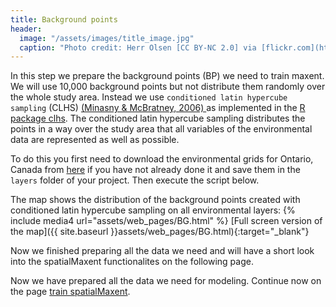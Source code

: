 ```yaml
---
title: Background points
header:
  image: "/assets/images/title_image.jpg"
  caption: "Photo credit: Herr Olsen [CC BY-NC 2.0] via [flickr.com](https://www.flickr.com/photos/herrolsen/26966727587/)"
---
```


In this step we prepare the background points (BP) we need to train maxent. We will use 10,000 background points but not distribute them randomly over the whole study area. Instead we use `conditioned latin hypercube sampling` (CLHS) [(Minasny & McBratney, 2006) ]( 10.1016/j.cageo.2005.12.009) as implemented in the [R package clhs]( https://cran.r-project.org/web/packages/clhs/index.html).  The conditioned latin hypercube sampling distributes the points in a way over the study area that all variables of the environmental data are represented as well as possible.

To do this you first need to download the environmental grids for Ontario, Canada from [here]( https://osf.io/kwc4v/) if you have not already done it and save them in the `layers` folder of your project. Then execute the script below.

<script src="https://gist.github.com/Baldl/863fe4abdb6a5afb868d604b2c787636.js"></script>


The map shows the distribution of the background points created with conditioned latin hypercube sampling on all environmental layers:
{% include media4 url="assets/web_pages/BG.html" %} [Full screen version of the map]({{ site.baseurl }}assets/web_pages/BG.html){:target="_blank"}

Now we finished preparing all the data we need and will have a short look into the spatialMaxent functionalites on the following page.


Now we have prepared all the data we need for modeling. Continue now on the page [train spatialMaxent](../050_train_maxent).
